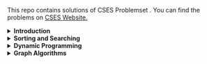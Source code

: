 This repo contains solutions of CSES Problemset . You can find the problems on [CSES Website.](https://cses.fi/)

<details>
<summary> <b>Introduction</b></summary>

1. [CSES Apple Division](https://github.com/khalid586/CSES-Problemset-solutions/blob/main/1.Intoductory/CSES%20Apple%20Division.cpp)

</details>

<details>
<summary> 
<b>Sorting and Searching</b></summary>

</details>

<details>
<summary> 
<b>Dynamic Programming</b></summary>

</details>

<details>
<summary> 
<b>Graph Algorithms</b></summary>

</details>